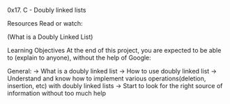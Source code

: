 0x17. C - Doubly linked lists

Resources
Read or watch:

(What is a Doubly Linked List)

Learning Objectives
At the end of this project, you are expected to be able to (explain to anyone), without the help of Google:

General:
-> What is a doubly linked list
-> How to use doubly linked list
-> Understand and know how to implement various operations(deletion, insertion, etc) with doubly linked lists
-> Start to look for the right source of information without too much help
